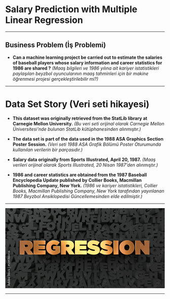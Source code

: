 # Salary Prediction with Multiple Linear Regression

---

## Business Problem (İş Problemi)

- **Can a machine learning project be carried out to estimate the salaries of baseball players whose salary information and career statistics for 1986 are shared ?** *(Maaş bilgileri ve 1986 yılına ait kariyer istatistikleri paylaşılan beyzbol oyuncularının maaş tahminleri için bir makine öğrenmesi projesi gerçekleştirilebilir mi?)*

---

# Data Set Story (Veri seti hikayesi)

- **This dataset was originally retrieved from the StatLib library at Carnegie Mellon University.** *(Bu veri seti orijinal olarak Carnegie Mellon Üniversitesi'nde bulunan StatLib kütüphanesinden alınmıştır.)*

- **The data set is part of the data used in the 1988 ASA Graphics Section Poster Session.** *(Veri seti 1988 ASA Grafik Bölümü Poster Oturumunda kullanılan verilerin bir parçasıdır.)*

- **Salary data originally from Sports Illustrated, April 20, 1987.** *(Maaş verileri orijinal olarak Sports Illustrated, 20 Nisan 1987'den alınmıştır.)*

- **1986 and career statistics are obtained from the 1987 Baseball Encyclopedia Update published by Collier Books, Macmillan Publishing Company, New York.** *(1986 ve kariyer istatistikleri, Collier Books, Macmillan Publishing Company, New York tarafından yayınlanan 1987 Beyzbol Ansiklopedisi Güncellemesinden elde edilmiştir.)*

---

![ML](https://raw.githubusercontent.com/ruzgiiar/Salary-Prediction-with-Multiple-Linear-Regression/main/reg.jpg)

---

